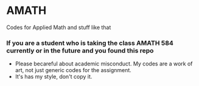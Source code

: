 # AMATH
Codes for Applied Math and stuff like that 

### If you are a student who is taking the class AMATH 584 currently or in the future and you found this repo

* Please becareful about academic misconduct. My codes are a work of art, not just generic codes for the assignment.
* It's has my style, don't copy it. 
